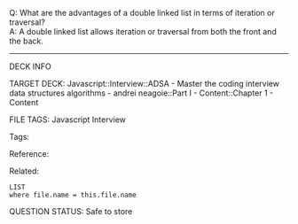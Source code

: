 Q: What are the advantages of a double linked list in terms of iteration or traversal?  
A: A double linked list allows iteration or traversal from both the front and the back.


---

DECK INFO

TARGET DECK: Javascript::Interview::ADSA - Master the coding interview data structures algorithms - andrei neagoie::Part I - Content::Chapter 1 - Content

FILE TAGS: Javascript Interview

Tags:

Reference:

Related:

```dataview
LIST
where file.name = this.file.name
```

QUESTION STATUS: Safe to store